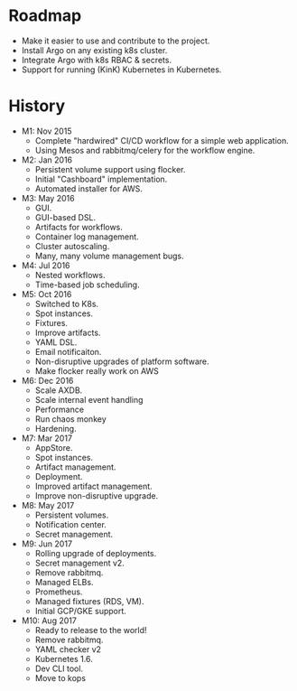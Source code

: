 # Roadmap

* Make it easier to use and contribute to the project.
* Install Argo on any existing k8s cluster.
* Integrate Argo with k8s RBAC & secrets.
* Support for running (KinK) Kubernetes in Kubernetes.

# History

* M1: Nov 2015
  * Complete "hardwired" CI/CD workflow for a simple web application.
  * Using Mesos and rabbitmq/celery for the workflow engine.
* M2: Jan 2016
  * Persistent volume support using flocker.
  * Initial "Cashboard" implementation.
  * Automated installer for AWS.
* M3: May 2016
  * GUI.
  * GUI-based DSL.
  * Artifacts for workflows.
  * Container log management.
  * Cluster autoscaling.
  * Many, many volume management bugs.
* M4: Jul 2016
  * Nested workflows.
  * Time-based job scheduling.
* M5: Oct 2016
  * Switched to K8s.
  * Spot instances.
  * Fixtures.
  * Improve artifacts.
  * YAML DSL.
  * Email notificaiton.
  * Non-disruptive upgrades of platform software.
  * Make flocker really work on AWS
* M6: Dec 2016
  * Scale AXDB.
  * Scale internal event handling
  * Performance
  * Run chaos monkey
  * Hardening.
* M7: Mar 2017
  * AppStore.
  * Spot instances.
  * Artifact management.
  * Deployment.
  * Improved artifact management.
  * Improve non-disruptive upgrade.
* M8: May 2017
  * Persistent volumes.
  * Notification center.
  * Secret management.
* M9: Jun 2017
  * Rolling upgrade of deployments.
  * Secret management v2.
  * Remove rabbitmq.
  * Managed ELBs.
  * Prometheus.
  * Managed fixtures (RDS, VM).
  * Initial GCP/GKE support.
* M10: Aug 2017
  * Ready to release to the world!
  * Remove rabbitmq.
  * YAML checker v2
  * Kubernetes 1.6.
  * Dev CLI tool.
  * Move to kops
